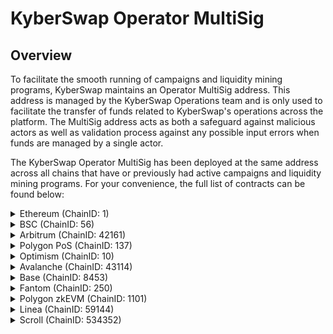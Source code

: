 # KyberSwap Operator MultiSig

## Overview

To facilitate the smooth running of campaigns and liquidity mining programs, KyberSwap maintains an Operator MultiSig address. This address is managed by the KyberSwap Operations team and is only used to facilitate the transfer of funds related to KyberSwap's operations across the platform. The MultiSig address acts as both a safeguard against malicious actors as well as validation process against any possible input errors when funds are managed by a single actor.

The KyberSwap Operator MultiSig has been deployed at the same address across all chains that have or previously had active campaigns and liquidity mining programs. For your convenience, the full list of contracts can be found below:

<details>

<summary>Ethereum (ChainID: 1)</summary>

* **MultiSigWalletWithDailyLimit:** [`0x2475039bF2ECDCe2EE4C82954e64bE9674f43546`](https://etherscan.io/address/0x2475039bF2ECDCe2EE4C82954e64bE9674f43546)

</details>

<details>

<summary>BSC (ChainID: 56)</summary>

* **MultiSigWalletWithDailyLimit:** [`0x2475039bF2ECDCe2EE4C82954e64bE9674f43546`](https://bscscan.com/address/0x2475039bF2ECDCe2EE4C82954e64bE9674f43546)

</details>

<details>

<summary>Arbitrum (ChainID: 42161)</summary>

* **MultiSigWalletWithDailyLimit:** [`0x2475039bF2ECDCe2EE4C82954e64bE9674f43546`](https://arbiscan.io/address/0x2475039bF2ECDCe2EE4C82954e64bE9674f43546)

</details>

<details>

<summary>Polygon PoS (ChainID: 137)</summary>

* **MultiSigWalletWithDailyLimit:** [`0x2475039bF2ECDCe2EE4C82954e64bE9674f43546`](https://polygonscan.com/address/0x2475039bF2ECDCe2EE4C82954e64bE9674f43546)

</details>

<details>

<summary>Optimism (ChainID: 10)</summary>

* **MultiSigWalletWithDailyLimit:** [`0x2475039bF2ECDCe2EE4C82954e64bE9674f43546`](https://optimistic.etherscan.io/address/0x2475039bF2ECDCe2EE4C82954e64bE9674f43546)

</details>

<details>

<summary>Avalanche (ChainID: 43114)</summary>

* **MultiSigWalletWithDailyLimit:** [`0x2475039bF2ECDCe2EE4C82954e64bE9674f43546`](https://snowtrace.io/address/0x2475039bF2ECDCe2EE4C82954e64bE9674f43546)

</details>

<details>

<summary>Base (ChainID: 8453)</summary>

* **MultiSigWalletWithDailyLimit:** [`0x2475039bF2ECDCe2EE4C82954e64bE9674f43546`](https://basescan.org/address/0x2475039bF2ECDCe2EE4C82954e64bE9674f43546)

</details>

<details>

<summary>Fantom (ChainID: 250)</summary>

* **MultiSigWalletWithDailyLimit:** [`0x2475039bF2ECDCe2EE4C82954e64bE9674f43546`](https://ftmscan.com/address/0x2475039bF2ECDCe2EE4C82954e64bE9674f43546)

</details>

<details>

<summary>Polygon zkEVM (ChainID: 1101)</summary>

* **MultiSigWalletWithDailyLimit:** [`0x2475039bF2ECDCe2EE4C82954e64bE9674f43546`](https://zkevm.polygonscan.com/address/0x2475039bF2ECDCe2EE4C82954e64bE9674f43546)

</details>

<details>

<summary>Linea (ChainID: 59144)</summary>

* **MultiSigWalletWithDailyLimit:** [`0x2475039bF2ECDCe2EE4C82954e64bE9674f43546`](https://lineascan.build/address/0x2475039bF2ECDCe2EE4C82954e64bE9674f43546)

</details>

<details>

<summary>Scroll (ChainID: 534352)</summary>

* **MultiSigWalletWithDailyLimit:** [`0x2475039bF2ECDCe2EE4C82954e64bE9674f43546`](https://scrollscan.com/address/0x2475039bF2ECDCe2EE4C82954e64bE9674f43546)

</details>
